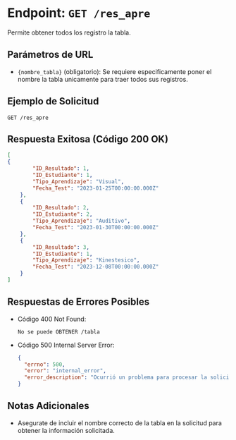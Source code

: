# Endpoint: `GET /res_apre`

Permite obtener todos los registro la tabla.


## Parámetros de URL
- `{nombre_tabla}` (obligatorio): Se requiere especificamente poner el nombre la tabla unicamente para traer todos sus registros.


## Ejemplo de Solicitud
```http
GET /res_apre
```

## Respuesta Exitosa (Código 200 OK)
```json
[
{
        "ID_Resultado": 1,
        "ID_Estudiante": 1,
        "Tipo_Aprendizaje": "Visual",
        "Fecha_Test": "2023-01-25T00:00:00.000Z"
    },
    {
        "ID_Resultado": 2,
        "ID_Estudiante": 2,
        "Tipo_Aprendizaje": "Auditivo",
        "Fecha_Test": "2023-01-30T00:00:00.000Z"
    },
    {
        "ID_Resultado": 3,
        "ID_Estudiante": 1,
        "Tipo_Aprendizaje": "Kinestesico",
        "Fecha_Test": "2023-12-08T00:00:00.000Z"
    }
]
```

## Respuestas de Errores Posibles
- Código 400 Not Found:

    ```
    No se puede OBTENER /tabla
    ```

- Código 500 Internal Server Error:
  ```json
  {
    "errno": 500,
    "error": "internal_error",
    "error_description": "Ocurrió un problema para procesar la solicitud"
  }
  ``` 

## Notas Adicionales

- Asegurate de incluir el nombre correcto de la tabla en la solicitud para obtener la información solicitada.